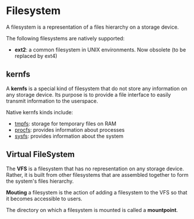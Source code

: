 # Filesystem

A filesystem is a representation of a files hierarchy on a storage device.

The following filesystems are natively supported:
- **ext2**: a common filesystem in UNIX environments. Now obsolete (to be replaced by ext4)



## kernfs

A **kernfs** is a special kind of filesystem that do not store any information on any storage device. Its purpose is to provide a file interface to easily transmit information to the userspace.

Native kernfs kinds include:
- [tmpfs](tmpfs.md): storage for temporary files on RAM
- [procfs](procfs.md): provides information about processes
- [sysfs](sysfs.md): provides information about the system

## Virtual FileSystem

The **VFS** is a filesystem that has no representation on any storage device. Rather, it is built from other filesystems that are assembled together to form the system's files hierarchy.

**Mouting** a filesystem is the action of adding a filesystem to the VFS so that it becomes accessible to users.

The directory on which a filesystem is mounted is called a **mountpoint**.
